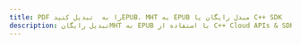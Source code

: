 ---title: PDF را به  تبدیل کنیدEPUB، MHT به EPUB مبدل رایگان یا C++ SDKdescription: تبدیل رایگانMHT به EPUB با استفاده از C++ Cloud APIs & SDK همچنین اسناد PDF را در Cloud ایجاد، ویرایش و رندر کنید.---